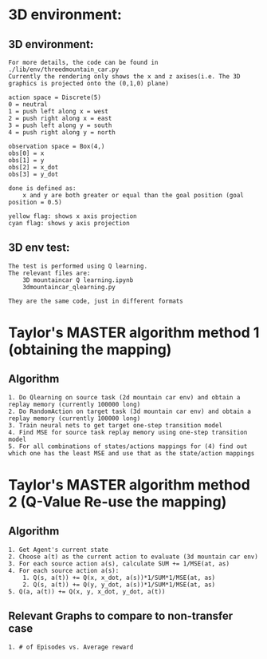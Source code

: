 # 3D environment:

## 3D environment:

	For more details, the code can be found in ./lib/env/threedmountain_car.py
	Currently the rendering only shows the x and z axises(i.e. The 3D graphics is projected onto the (0,1,0) plane)
	
	action space = Discrete(5)
	0 = neutral
	1 = push left along x = west
	2 = push right along x = east
	3 = push left along y = south
	4 = push right along y = north
	
	observation space = Box(4,)
	obs[0] = x
	obs[1] = y
	obs[2] = x_dot
	obs[3] = y_dot
	
	done is defined as:
		x and y are both greater or equal than the goal position (goal position = 0.5)
		
	yellow flag: shows x axis projection
	cyan flag: shows y axis projection
	
## 3D env test:

	The test is performed using Q learning. 
	The relevant files are:
		3D mountaincar Q learning.ipynb
		3dmountaincar_qlearning.py
		
	They are the same code, just in different formats
	
	
# Taylor's MASTER algorithm method 1 (obtaining the mapping)

## Algorithm
	1. Do Qlearning on source task (2d mountain car env) and obtain a replay memory (currently 100000 long)
	2. Do RandomAction on target task (3d mountain car env) and obtain a replay memory (currently 100000 long)
	3. Train neural nets to get target one-step transition model 
	4. Find MSE for source task replay memory using one-step transition model
	5. For all combinations of states/actions mappings for (4) find out which one has the least MSE and use that as the state/action mappings
	
	
	
# Taylor's MASTER algorithm method 2 (Q-Value Re-use the mapping)

## Algorithm
    1. Get Agent's current state
    2. Choose a(t) as the current action to evaluate (3d mountain car env)
    3. For each source action a(s), calculate SUM += 1/MSE(at, as)
    4. For each source action a(s):
        1. Q(s, a(t)) += Q(x, x_dot, a(s))*1/SUM*1/MSE(at, as)
        2. Q(s, a(t)) += Q(y, y_dot, a(s))*1/SUM*1/MSE(at, as)
    5. Q(a, a(t)) += Q(x, y, x_dot, y_dot, a(t))

## Relevant Graphs to compare to non-transfer case
    1. # of Episodes vs. Average reward
